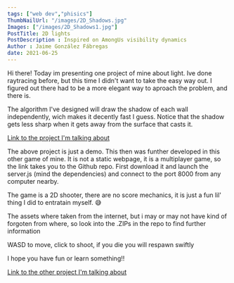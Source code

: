 ```yaml
---
tags: ["web dev","phisics"]
ThumbNailUrl: "/images/2D_Shadows.jpg"
Images: ["/images/2D_Shadows1.jpg"]
PostTitle: 2D lights
PostDescription : Inspired on AmongUs visibility dynamics
Author : Jaime González Fábregas
date: 2021-06-25
---
```


Hi there! Today im presenting one project of mine about light. Ive done raytracing before, but this time I didn't want to take the easy way out. I figured out there had to be a more elegant way to aproach the problem, and there is. 

The algorithm I've designed will draw the shadow of each wall independently, wich makes it decently fast I guess. Notice that the shadow gets less sharp when it gets away from the surface that casts it.

[Link to the project I'm talking about](https://dirigity.github.io/htmlProyects/2D_Lights/)

The above project is just a demo. This then was funther developed in this other game of mine. It is not a static webpage, it is a multiplayer game, so the link takes you to the Github repo. First download it and launch the server.js (mind the dependencies) and connect to the port 8000 from any computer nearby. 

The game is a 2D shooter, there are no score mechanics, it is just a fun lil' thing I did to entratain myself. :sweat_smile:

The assets where taken from the internet, but i may or may not have kind of forgoten from where, so look into the .ZIPs in the repo to find further information

WASD to move, click to shoot, if you die you will respawn swiftly

I hope you have fun or learn something!! 

[Link to the other project I'm talking about](https://github.com/dirigity/htmlProyects/tree/master/2dShooter)